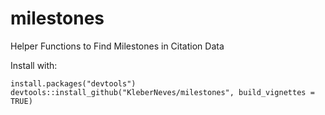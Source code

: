 # milestones
Helper Functions to Find Milestones in Citation Data

Install with:

    install.packages("devtools")
    devtools::install_github("KleberNeves/milestones", build_vignettes = TRUE)
